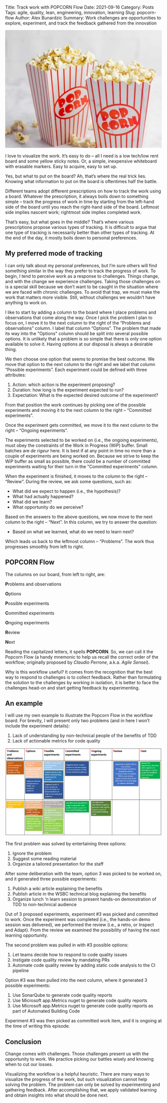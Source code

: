 Title: Track work with POPCORN Flow
Date: 2021-09-16
Category: Posts
Tags: agile, quality, lean, engineering, innovation, learning
Slug: popcorn-flow
Author: Alex Bunardzic
Summary: Work challenges are opportunities to explore, experiment, and track the feedback gathered from the innovation

![Popcorn](../images/popcorn.jpg)

I love to visualize the work. It’s easy to do – all I need is a low tech/low rent board and some yellow sticky notes. Or, a simple, inexpensive whiteboard with erasable markers. Easy to acquire, easy to set up.

Yes, but what to put on the board? Ah, that’s where the real trick lies. Knowing what information to put on the board is oftentimes half the battle.

Different teams adopt different prescriptions on how to track the work using a board. Whatever the prescription, it always boils down to something simple – track the progress of work in time by starting from the left-hand side of the board until you reach the right-hand side of the board. Leftmost side implies nascent work; rightmost side implies completed work.

That’s easy, but what goes in the middle? That’s where various prescriptions propose various types of tracking. It is difficult to argue that one type of tracking is necessarily better than other types of tracking. At the end of the day, it mostly boils down to personal preferences.

## My preferred mode of tracking

I can only talk about my personal preferences, but I’m sure others will find something similar in the way they prefer to track the progress of work. To begin, I tend to perceive work as a response to challenges. Things change, and with the change we experience challenges. Taking those challenges on is a special skill because we don’t want to be caught in the situation where we are faced with chronic challenges. To avoid that trap, we must make the work that matters more visible. Still, without challenges we wouldn’t have anything to work on.

I like to start by adding a column to the board where I place problems and observations that come along the way. Once I pick the problem I plan to focus on, I move it to the next column to the right of the “Problems and observations” column. I label that column “Options”. The problem that made its way into the "Options" column should be split into several possible options. It is unlikely that a problem is so simple that there is only one option available to solve it. Having options at our disposal is always a desirable thing.

We then choose one option that seems to promise the best outcome. We move that option to the next column to the right and we label that column “Possible experiments”. Each experiment could be defined with three attributes:

1. Action: which action is the experiment proposing?
2. Duration: how long is the experiment expected to run?
3. Expectation: What is the expected desired outcome of the experiment?

From that position the work continues by picking one of the possible experiments and moving it to the next column to the right – “Committed experiments”.

Once the experiment gets committed, we move it to the next column to the right – “Ongoing experiments”.

The experiments selected to be worked on (i.e., the ongoing experiments), must obey the constraints of the Work in Progress (WiP) buffer. Small batches are _de rigeur_ here. It is best if at any point in time no more than a couple of experiments are being worked on. Because we strive to keep the WiP buffer as small as possible, there could be a number of committed experiments waiting for their turn in the "Committed experiments" column.

When the experiment is finished, it moves to the column to the right – “Review”. During the review, we ask some questions, such as:

- What did we expect to happen (i.e., the hypothesis)?
- What had actually happened?
- What did we learn?
- What opportunity do we perceive?

Based on the answers to the above questions, we now move to the next column to the right – “Next”. In this column, we try to answer the question:

- Based on what we learned, what do we need to learn next?

Which leads us back to the leftmost column – “Problems”. The work thus progresses smoothly from left to right.

## POPCORN Flow

The columns on our board, from left to right, are:

**P**roblems and observations

**O**ptions

**P**ossible experiments

**C**ommitted experiments

**O**ngoing experiments

**R**eview

**N**ext

Reading the capitalized letters, it spells **POPCORN**. So, we can call it the Popcorn Flow (a handy mnemonic to help us recall the correct order of the workflow; originally proposed by _Claudio Perrone_, a.k.a. _Agile Sensei_).

Why is this workflow useful? It comes from the recognition that the best way to respond to challenges is to collect feedback. Rather than formulating the solution to the challenges by working in isolation, it is better to face the challenges head-on and start getting feedback by experimenting.​​​​​​​
 
## An example

I will use my own example to illustrate the Popcorn Flow in the workflow board. For brevity, I will present only two problems (and in here I won’t include the experiment details):

1. Lack of understanding by non-technical people of the benefits of TDD
2. Lack of actionable metrics for code quality

![PopcornFlow](../images/popcornflow.png)
 
The first problem was solved by entertaining three options:

1. Ignore the problem
2. Suggest some reading material
3. Organize a tailored presentation for the staff

After some deliberation with the team, option 3 was picked to be worked on, and it generated three possible experiments:

1. Publish a wiki article explaining the benefits
2. Publish article in the WSBC technical blog explaining the benefits
3. Organize lunch ‘n learn session to present hands-on demonstration of TDD to non-technical audience

Out of 3 proposed experiments, experiment #3 was picked and committed to work. Once the experiment was completed (i.e., the hands-on demo session was delivered), we performed the review (i.e., a retro, or Inspect and Adapt). From the review we examined the possibility of having the next learning opportunity.

The second problem was pulled in with #3 possible options:

1. Let teams decide how to respond to code quality issues
2. Instigate code quality review by mandating PRs
3. Automate code quality review by adding static code analysis to the CI pipeline

Option #3 was then pulled into the next column, where it generated 3 possible experiments:

1. Use SonarQube to generate code quality reports
2. Use Microsoft app.Metrics nuget to generate code quality reports
3. Use Microsoft app.Metrics nuget to generate code quality reports as part of Automated Building Code
​​​​​​​

Experiment #3 was then picked as committed work item, and it is ongoing at the time of writing this episode.

## Conclusion

Change comes with challenges. Those challenges present us with the opportunity to work. We practice picking our battles wisely and knowing when to cut our losses.

Visualizing the workflow is a helpful heuristic. There are many ways to visualize the progress of the work, but such visualization cannot help solving the problem. The problem can only be solved by experimenting and gathering feedback. After accomplishing that, we apply validated learning and obtain insights into what should be done next.